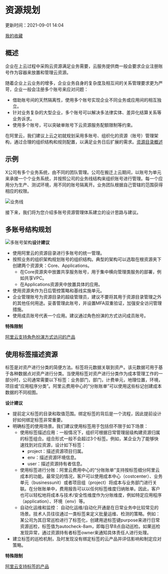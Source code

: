 # 资源规划

更新时间：2021-09-01 14:04

[我的收藏](https://help.aliyun.com/my_favorites.html)

## 概述

企业在上云过程中采购云资源满足业务需要，云服务提供商一般会要求企业注册账号作为容器来放置和管理云资源。

随着企业上云业务的增多，企业业务自身的复杂度及相互间的关系管理要求更为严苛，企业一般会注册多个账号来应对问题：

- 借助账号间的天然隔离性，使用多个账号实现企业不同业务或应用间的相互独立。
- 针对业务复杂的大型企业，多个账号可以解决多法律实体、差异化结算关系等业务诉求。
- 使用多个账号，可以突破单账号下云资源服务配额限制等约束。

在阿里云，我们建议上云之初就规划采用多账号、组织化的资源（账号）管理架构，通过合理的组织结构和规则配置，以满足业务日后扩展的需求。[资源目录概述](https://help.aliyun.com/document_detail/200506.html)

## 示例

X公司有多个业务系统，由不同的团队管理。公司在搬迁上云期间，以账号为单元来承接一个个业务系统，并按照公司的业务线结构来组织账号进行管理。每一个应用分为生产、测试环境，用不同的账号隔离开。业务团队根据自己管辖的范围获得相应的权限。

![业务线](https://help-static-aliyun-doc.aliyuncs.com/assets/img/zh-CN/3926740361/p314055.png)

接下来，我们将为您介绍多账号资源管理体系建立的设计思路与建议。

## 多账号结构规划

![多账号架构](https://help-static-aliyun-doc.aliyuncs.com/assets/img/zh-CN/4926740361/p314054.png)**设计建议**

- 使用阿里云的资源目录进行多账号的统一管理。
- 按照业务的组织架构规划账号的组织结构。典型的架构可以选取在根资源夹下创建两个资源夹：Core、Applications。
  - 在Core资源夹中放置共享服务账号，用于集中横向管理类服务的部署，例如共享VPC。
  - 在Applications资源夹中放置具体的应用。
- 使用资源夹作为日后管控策略和基线实施单元。
- 企业管理账号为资源目录的超级管理员，建议不要将其用于资源目录管理之外的其他任何用途。妥善管理此账号，并设置MFA双重验证，加强安全访问管理措施。
- 使用成员账号代表一个应用。建议通过角色扮演的方式访问成员账号。

**特殊限制**

[阿里云支持角色扮演方式访问的产品](https://help.aliyun.com/document_detail/135527.html)

## 使用标签描述资源

标签是对资产进行分类的简便方法。标签将元数据关联到资产。该元数据可用于基于各种数据点对资产进行分类。当使用标签对资产进行分类作为成本管理工作的一部分时，公司通常需要以下标签：业务部门，部门，计费单元，地理位置，环境，项目或“应用程序分类”。阿里云费用中心的“分账账单”可以使用这些标记创建成本数据的不同视图。

**设计建议**

- 提前定义标签的目录和取值范围。绑定标签的背后是一个流程，因此提前设计好如何绑定标签非常重要。
- 明确标签的使用场景。我们建议使用标签用于包括但不限于如下场景：
  - 使用标签描述应用：一般情况下，组织可根据日常管理层级构建资源归属的标签组合。组合形式一般不会超过3个标签。例如，某企业为了能够快速找到对应资源，设计如下标签：
    - project：描述资源项目归属。
    - env：描述资源环境信息。
    - user：描述资源持有者信息。
  - 使用标签进行分账：阿里云费用中心的“分账账单”支持按标签细分阿里云成本的功能。最常见的情况，客户可以使用成本中心（costcenter）、业务单元（businessunit）或者项目组（project）将成本与业务部门进行关联。在分账账单中，费用报告可以以任何标签维度归纳账单。因此，客户也可以轻松地将成本与技术/安全性维度作为分账维度，例如特定应用程序（application）、环境（env）等。
  - 自动化运维和监控： 自动化运维/自动化开通是在日常业务中比较常见的场景。技术人员往往通过一类标签来定义批量运维、检测的策略。例如：某公司为其日常巡检进行了标签化，创建用途标签键purpose来进行日常资源巡检，标签值为autocheck-8am，即每日早8点自动巡检。如果巡检发现异常，通过资源持有者标签owner来通知具体责任人进行处理。
- 建立标签的巡检机制，及时发现没有绑定标签的云产品并评估影响和制定应对策略。

**特殊限制**

[阿里云支持标签的产品](https://help.aliyun.com/knowledge_detail/171455.html)
